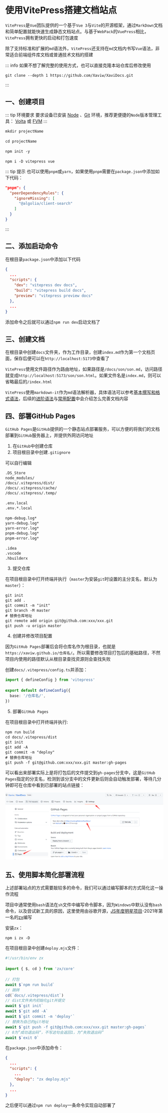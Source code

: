 # 使用VitePress搭建文档站点

`VitePress`是`Vue`团队提供的一个基于`Vue 3`与`Vite`的开源框架，通过`MarkDown`文档和简单配置就能快速生成静态文档站点。与基于`WebPack`的`VuePress`相比，`VitePress`拥有更快的启动和打包速度

除了支持标准和扩展的`md`语法外，`VitePress`还支持在`md`文档内书写`Vue`语法，非常适合前端组件库文档或普通技术文档的搭建

::: info
如果不想了解完整的使用方式，也可以直接克隆本站仓库后修改使用

```shell 
git clone --depth 1 https://github.com/Xaviw/XaviDocs.git
```
:::

## 一、创建项目

::: tip 环境要求
要求设备已安装 [Node](https://nodejs.org/zh-cn/) 、[Git](https://git-scm.com/) 环境，推荐更便捷的`Node`版本管理工具： [Volta](https://docs.volta.sh/guide/) 或 [FVM](https://fvm.app/docs/getting_started/overview)
:::

```shell
mkdir projectName

cd projectName

npm init -y

npm i -D vitepress vue
```
::: tip 提示
也可以使用`pnpm`或`yarn`，如果使用`pnpm`需要在`package.json`中添加如下代码：

```json
"pnpm": {
  "peerDependencyRules": {
    "ignoreMissing": [
      "@algolia/client-search"
    ]
  }
}
```
:::

## 二、添加启动命令

在根目录`package.json`中添加以下代码

```json
{
  ...
  "scripts": {
    "dev": "vitepress dev docs",
    "build": "vitepress build docs",
    "preview": "vitepress preview docs"
  },
  ...
}
```

添加命令之后就可以通过`npm run dev`启动文档了

## 三、创建文档

在根目录中创建`docs`文件夹，作为工作目录，创建`index.md`作为第一个文档页面，保存后便可以在`http://localhost:5173`中查看了

`VitePress`使用文件路径作为路由地址，如果路径是`/docs/son/son.md`，访问路径就变成`http://localhost:5173/son/son.html`。如果文件名是`index.md`，则可以省略最后的`/index.html`

`VitePress`使用`markdown-it`作为`md`语法解析器，具体语法可以参考[基本撰写和格式语法](https://docs.github.com/zh/get-started/writing-on-github/getting-started-with-writing-and-formatting-on-github/basic-writing-and-formatting-syntax)，后续的[进阶语法](/工具系列/VitePress搭建/进阶语法)与[常用配置](/工具系列/VitePress搭建/配置解析)中会介绍怎么完善文档内容

## 四、部署GitHub Pages

`GitHub Pages`是`GitHub`提供的一个静态站点部署服务，可以方便的将我们的文档部署到`GitHub`服务器上，并提供外网访问地址

1. 在`GitHub`中创建仓库
2. 项目根目录中创建`.gitignore`

  可以自行编辑

  ```
  .DS_Store
  node_modules/
  /docs/.vitepress/dist/
  /docs/.vitepress/cache/
  /docs/.vitepress/.temp/

  .env.local
  .env.*.local

  npm-debug.log*
  yarn-debug.log*
  yarn-error.log*
  pnpm-debug.log*
  pnpm-error.log*

  .idea
  .vscode
  .hbuilderx
  ```

3. 提交仓库
   
  在项目根目录中打开终端并执行（`master`为安装`git`时设置的主分支名，默认为`master`）：

  ```shell
  git init
  git add .
  git commit -m "init"
  git branch -M master
  # 替换仓库地址
  git remote add origin git@github.com:xxx/xxx.git
  git push -u origin master
  ```

4. 创建并修改项目配置

  因为`GitHub Pages`部署后会将仓库名作为根目录，也就是`https://xaviw.github.io/仓库名/`。所以需要修改项目打包后的基础路径，不然项目内使用的路径默认从根目录查找资源则会查找失败

  创建`docs/.vitepress/config.ts`并添加：

  ```ts
  import { defineConfig } from 'vitepress'

  export default defineConfig({
    base: '/仓库名/',
  })
  ```

5. 部署`GitHub Pages`

  在项目根目录中打开终端并执行:

  ```shell
  npm run build
  cd docs/.vitepress/dist
  git init
  git add -A
  git commit -m "deploy"
  # 替换仓库地址
  git push -f git@github.com:xxx/xxx.git master:gh-pages
  ```

  可以看出来部署实际上是将打包后的文件提交到`gh-pages`分支中，这是`GitHub Pages`指定的分支名，检测到该分支中的文件更新后则会自动触发部署，等待几分钟即可在仓库中看到已部署的站点链接：

  ![GitHub Pages 链接](/images/工具系列/VitePress搭建-基础搭建-1.png)

## 五、使用脚本简化部署流程

上述部署站点的方式需要敲较多的命令，我们可以通过编写脚本的方式简化这一操作流程

项目中通常使用`bash`语法在`sh`文件中编写命令脚本，因为`Windows`中默认没有`bash`命令，以及尝试新工具的原因，这里使用由谷歌开源，[JS年度明星项目](https://risingstars.js.org/2021/zh)-2021年第一名的[zx](https://github.com/google/zx)编写

安装`zx`：

```shell
npm i zx -D
```

在项目根目录中创建`deploy.mjs`文件：

```js
#!/usr/bin/env zx

import { $, cd } from 'zx/core'

// 打包
await $`npm run build`
// 跳转
cd(`docs/.vitepress/dist`)
// dist文件夹内初始化git并提交
await $`git init`
await $`git add -A`
await $`git commit -m 'deploy'`
// 替换为自己的git地址
await $`git push -f git@github.com:xxx/xxx.git master:gh-pages`
// 0为”成功退出码“，不写这句会返回1，为“失败退出码”
await $`exit 0`
```

在`package.json`中添加命令：


```json
{
  ...
  "scripts": {
    ...
    "deploy": "zx deploy.mjs"
  },
  ...
}
```

之后便可以通过`npm run deploy`一条命令实现自动部署了
